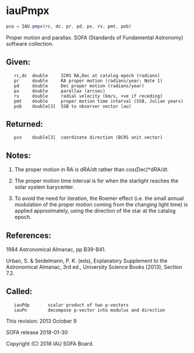 # iauPmpx

```js
pco = IAU.pmpx(rc, dc, pr, pd, px, rv, pmt, pob)
```

Proper motion and parallax.
SOFA (Standards of Fundamental Astronomy) software collection.


## Given:
```
   rc,dc  double     ICRS RA,Dec at catalog epoch (radians)
   pr     double     RA proper motion (radians/year; Note 1)
   pd     double     Dec proper motion (radians/year)
   px     double     parallax (arcsec)
   rv     double     radial velocity (km/s, +ve if receding)
   pmt    double     proper motion time interval (SSB, Julian years)
   pob    double[3]  SSB to observer vector (au)
```

## Returned:
```
   pco    double[3]  coordinate direction (BCRS unit vector)
```

## Notes:

1) The proper motion in RA is dRA/dt rather than cos(Dec)*dRA/dt.

2) The proper motion time interval is for when the starlight
   reaches the solar system barycenter.

3) To avoid the need for iteration, the Roemer effect (i.e. the
   small annual modulation of the proper motion coming from the
   changing light time) is applied approximately, using the
   direction of the star at the catalog epoch.

## References:

   1984 Astronomical Almanac, pp B39-B41.

   Urban, S. & Seidelmann, P. K. (eds), Explanatory Supplement to
   the Astronomical Almanac, 3rd ed., University Science Books
   (2013), Section 7.2.

## Called:
```
   iauPdp       scalar product of two p-vectors
   iauPn        decompose p-vector into modulus and direction
```

This revision:   2013 October 9

SOFA release 2018-01-30

Copyright (C) 2018 IAU SOFA Board.